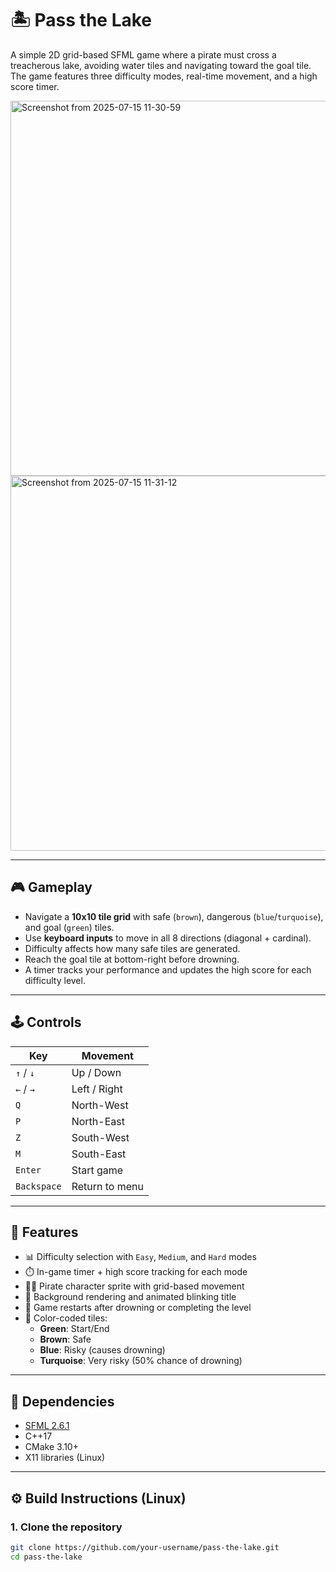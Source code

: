 # 🏝️ Pass the Lake

A simple 2D grid-based SFML game where a pirate must cross a treacherous lake, avoiding water tiles and navigating toward the goal tile. The game features three difficulty modes, real-time movement, and a high score timer.

<img width="595" height="600" alt="Screenshot from 2025-07-15 11-30-59" src="https://github.com/user-attachments/assets/72126f7f-49ca-427f-aae0-22d2320065de" />

<img width="595" height="600" alt="Screenshot from 2025-07-15 11-31-12" src="https://github.com/user-attachments/assets/909aece7-bbbc-46cc-96d8-671acdf90eab" />


---

## 🎮 Gameplay

- Navigate a **10x10 tile grid** with safe (`brown`), dangerous (`blue`/`turquoise`), and goal (`green`) tiles.
- Use **keyboard inputs** to move in all 8 directions (diagonal + cardinal).
- Difficulty affects how many safe tiles are generated.
- Reach the goal tile at bottom-right before drowning.
- A timer tracks your performance and updates the high score for each difficulty level.

---

## 🕹️ Controls

| Key       | Movement         |
|-----------|------------------|
| `↑` / `↓` | Up / Down        |
| `←` / `→` | Left / Right     |
| `Q`       | North-West       |
| `P`       | North-East       |
| `Z`       | South-West       |
| `M`       | South-East       |
| `Enter`   | Start game       |
| `Backspace` | Return to menu |

---

## 🧠 Features

- 📊 Difficulty selection with `Easy`, `Medium`, and `Hard` modes
- ⏱️ In-game timer + high score tracking for each mode
- 🏴‍☠️ Pirate character sprite with grid-based movement
- 🧱 Background rendering and animated blinking title
- 🔄 Game restarts after drowning or completing the level
- 🎨 Color-coded tiles:
  - **Green**: Start/End
  - **Brown**: Safe
  - **Blue**: Risky (causes drowning)
  - **Turquoise**: Very risky (50% chance of drowning)

---

## 🧩 Dependencies

- [SFML 2.6.1](https://www.sfml-dev.org/download.php)
- C++17
- CMake 3.10+
- X11 libraries (Linux)

---

## ⚙️ Build Instructions (Linux)

### 1. Clone the repository
```bash
git clone https://github.com/your-username/pass-the-lake.git
cd pass-the-lake

